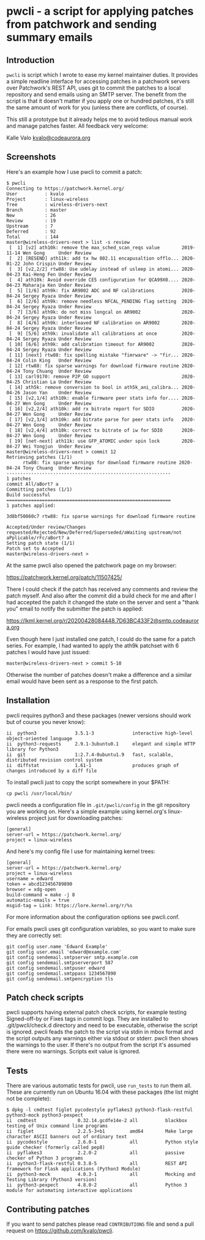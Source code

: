 # pwcli - a script for applying patches from patchwork and sending summary emails

## Introduction

`pwcli` is script which I wrote to ease my kernel maintainer duties.
It provides a simple readline interface for accessing patches in a
patchwork servers over Patchwork's REST API, uses git to commit the
patches to a local repository and send emails using an SMTP server.
The benefit from the script is that it doesn't matter if you apply one
or hundred patches, it's still the same amount of work for you (unless
there are conflicts, of course).

This still a prototype but it already helps me to avoid tedious manual
work and manage patches faster. All feedback very welcome:

Kalle Valo <kvalo@codeaurora.org>

## Screenshots

Here's an example how I use pwcli to commit a patch:

```
$ pwcli
Connecting to https://patchwork.kernel.org/
User          : kvalo
Project       : linux-wireless
Tree          : wireless-drivers-next
Branch        : master
New           : 26
Review        : 19
Upstream      : 7
Deferred      : 92
Total         : 144
master@wireless-drivers-next > list -s review
 [  1] [v2] ath10k: remove the max_sched_scan_reqs value        2019-11-14 Wen Gong     Under Review     
 [  2] [RESEND] ath11k: add tx hw 802.11 encapusaltion offlo... 2020-01-22 John Crispin Under Review     
 [  3] [v2,2/2] rtw88: Use udelay instead of usleep in atomi... 2020-04-23 Kai-Heng Fen Under Review     
 [  4] ath10k: Avoid override CE5 configuration for QCA99X0.... 2020-04-23 Maharaja Ken Under Review     
 [  5] [1/6] ath9k: fix AR9002 ADC and NF calibrations          2020-04-24 Sergey Ryaza Under Review     
 [  6] [2/6] ath9k: remove needless NFCAL_PENDING flag setting  2020-04-24 Sergey Ryaza Under Review     
 [  7] [3/6] ath9k: do not miss longcal on AR9002               2020-04-24 Sergey Ryaza Under Review     
 [  8] [4/6] ath9k: interleaved NF calibration on AR9002        2020-04-24 Sergey Ryaza Under Review     
 [  9] [5/6] ath9k: invalidate all calibrations at once         2020-04-24 Sergey Ryaza Under Review     
 [ 10] [6/6] ath9k: add calibration timeout for AR9002          2020-04-24 Sergey Ryaza Under Review     
 [ 11] [next] rtw88: fix spelling mistake "fimrware" -> "fir... 2020-04-24 Colin King   Under Review     
 [ 12] rtw88: fix sparse warnings for download firmware routine 2020-04-24 Tony Chuang  Under Review     
 [ 13] carl9170: remove P2P_GO support                          2020-04-25 Christian La Under Review     
 [ 14] ath5k: remove conversion to bool in ath5k_ani_calibra... 2020-04-26 Jason Yan    Under Review     
 [ 15] [v2,1/4] ath10k: enable firmware peer stats info for.... 2020-04-27 Wen Gong     Under Review     
 [ 16] [v2,2/4] ath10k: add rx bitrate report for SDIO          2020-04-27 Wen Gong     Under Review     
 [ 17] [v2,3/4] ath10k: add bitrate parse for peer stats info   2020-04-27 Wen Gong     Under Review     
 [ 18] [v2,4/4] ath10k: correct tx bitrate of iw for SDIO       2020-04-27 Wen Gong     Under Review     
 [ 19] [net-next] ath11k: use GFP_ATOMIC under spin lock        2020-04-27 Wei Yongjun  Under Review     
master@wireless-drivers-next > commit 12
Retrieving patches (1/1)
      rtw88: fix sparse warnings for download firmware routine 2020-04-24 Tony Chuang  Under Review     
------------------------------------------------------------
1 patches
commit All/aBort? a
Committing patches (1/1)
Build successful                                                 
============================================================
1 patches applied:

3d8bf50860c7 rtw88: fix sparse warnings for download firmware routine

Accepted/Under review/Changes requested/Rejected/New/Deferred/Superseded/aWaiting upstream/not aPplicable/rFc/aBort? a
Setting patch state (1/1)
Patch set to Accepted
master@wireless-drivers-next > 
```

At the same pwcli also opened the patchwork page on my browser:

https://patchwork.kernel.org/patch/11507425/ 

There I could check if the patch has received any comments and review
the patch myself. And also after the commit did a build check for me
and after I had accepted the patch it changed the state on the server
and sent a "thank you" email to notify the submitter the patch is
applied:

https://lkml.kernel.org/r/20200428084448.7D63BC433F2@smtp.codeaurora.org

Even though here I just installed one patch, I could do the same for a
patch series. For example, I had wanted to apply the ath9k patchset
with 6 patches I would have just issued:

```
master@wireless-drivers-next > commit 5-10
```

Otherwise the number of patches doesn't make a difference and a
similar email would have been sent as a response to the first patch.

## Installation

pwcli requires python3 and these packages (newer versions should work
but of course you never know):


```
ii  python3              3.5.1-3              interactive high-level object-oriented language
ii  python3-requests     2.9.1-3ubuntu0.1     elegant and simple HTTP library for Python3
ii  git                  1:2.7.4-0ubuntu1.9   fast, scalable, distributed revision control system
ii  diffstat             1.61-1               produces graph of changes introduced by a diff file
```

To install pwcli just to copy the script somewhere in your $PATH:

```
cp pwcli /usr/local/bin/
```

pwcli needs a configuration file in `.git/pwcli/config` in the git
repository you are working on. Here's a simple example using
kernel.org's linux-wireless project just for downloading patches:


```
[general]
server-url = https://patchwork.kernel.org/
project = linux-wireless
```

And here's my config file I use for maintaining kernel trees:

```
[general]
server-url = https://patchwork.kernel.org/
project = linux-wireless
username = edward
token = abcd123456789890
browser = xdg-open
build-command = make -j 8
automatic-emails = true
msgid-tag = Link: https://lore.kernel.org/r/%s
```

For more information about the configuration options see pwcli.conf.

For emails pwcli uses git configuration variables, so you want to make
sure they are correctly set:

```
git config user.name 'Edward Example'
git config user.email 'edward@example.com'
git config sendemail.smtpserver smtp.example.com
git config sendemail.smtpserverport 587
git config sendemail.smtpuser edward
git config sendemail.smtppass 1234567890
git config sendemail.smtpencryption tls
```

## Patch check scripts

pwcli supports having external patch check scripts, for example
testing Signed-off-by or Fixes tags in commit logs. They are installed
to .git/pwcli/check.d directory and need to be executable, otherwise
the script is ignored. pwcli feads the patch to the script via stdin
in mbox format and the script outputs any warnings either via stdout
or stderr. pwcli then shows the warnings to the user. If there's no
output from the script it's assumed there were no warnings. Scripts
exit value is ignored.

## Tests

There are various automatic tests for pwcli, use `run_tests` to run
them all. These are currently run on Ubuntu 16.04 with these packages
(the list might not be complete):

```
$ dpkg -l cmdtest figlet pycodestyle pyflakes3 python3-flask-restful python3-mock python3-pexpect
ii  cmdtest               0.32.14.gcdfe14e-2 all          blackbox testing of Unix command line programs
ii  figlet                2.2.5-3+b1         amd64        Make large character ASCII banners out of ordinary text
ii  pycodestyle           2.6.0-1            all          Python style guide checker (formerly called pep8)
ii  pyflakes3             2.2.0-2            all          passive checker of Python 3 programs
ii  python3-flask-restful 0.3.8-5            all          REST API framework for Flask applications (Python3 Module)
ii  python3-mock          4.0.3-1            all          Mocking and Testing Library (Python3 version)
ii  python3-pexpect       4.8.0-2            all          Python 3 module for automating interactive applications
```

## Contributing patches

If you want to send patches please read `CONTRIBUTIONS` file and send
a pull request on https://github.com/kvalo/pwcli.
